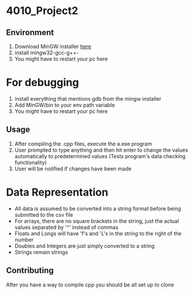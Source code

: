 # 4010_Project2

## Environment
1. Download MinGW installer [here](http://www.mingw.org/wiki/Install_MinGW)
2. install mingw32-gcc-g++-
3. You might have to restart your pc here


# For debugging
1. install everything that mentions gdb from the mingw installer 
2. Add MinGW/bin to your env path variable
3. You might have to restart your pc here

## Usage
1. After compiling the .cpp files, execute the a.exe program
2. User prompted to type anything and then hit enter to change the values automatically to predetermined values (Tests program's data checking functionality)
3. User will be notified if changes have been made

# Data Representation
- All data is assumed to be converted into a string format before being submitted to the csv file
- For arrays, there are no square brackets in the string, just the actual values separated by '^' instead of commas
- Floats and Longs will have 'f's and 'L's in the string to the right of the number
- Doubles and Integers are just simply converted to a string
- Strings remain strings
 
## Contributing
After you have a way to compile cpp you should be all set up to clone 
